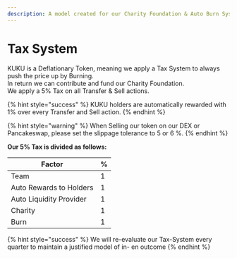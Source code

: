 ```yaml
---
description: A model created for our Charity Foundation & Auto Burn System
---
```


# Tax System

KUKU is a Deflationary Token, meaning we apply a Tax System to always push the price up by Burning. \
In return we can contribute and fund our Charity Foundation.\
We apply a 5% Tax on all Transfer & Sell actions.

{% hint style="success" %}
KUKU holders are automatically rewarded with 1% over every Transfer and Sell action.
{% endhint %}

{% hint style="warning" %}
When Selling our token on our DEX or Pancakeswap, please set the slippage tolerance to 5 or 6 %.
{% endhint %}

**Our 5% Tax is divided as follows:**

| Factor                  | % |
| ----------------------- | - |
| Team                    | 1 |
| Auto Rewards to Holders | 1 |
| Auto Liquidity Provider | 1 |
| Charity                 | 1 |
| Burn                    | 1 |

{% hint style="success" %}
We will re-evaluate our Tax-System every quarter to maintain a justified model of in- en outcome
{% endhint %}
